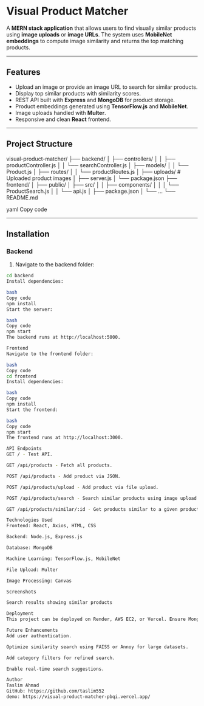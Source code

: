 # Visual Product Matcher

A **MERN stack application** that allows users to find visually similar products using **image uploads** or **image URLs**. The system uses **MobileNet embeddings** to compute image similarity and returns the top matching products.

---

## Features

- Upload an image or provide an image URL to search for similar products.
- Display top similar products with similarity scores.
- REST API built with **Express** and **MongoDB** for product storage.
- Product embeddings generated using **TensorFlow.js** and **MobileNet**.
- Image uploads handled with **Multer**.
- Responsive and clean **React** frontend.

---

## Project Structure

visual-product-matcher/
├── backend/
│ ├── controllers/
│ │ ├── productController.js
│ │ └── searchController.js
│ ├── models/
│ │ └── Product.js
│ ├── routes/
│ │ └── productRoutes.js
│ ├── uploads/ # Uploaded product images
│ ├── server.js
│ └── package.json
├── frontend/
│ ├── public/
│ ├── src/
│ │ ├── components/
│ │ │ └── ProductSearch.js
│ │ └── api.js
│ ├── package.json
│ └── ...
└── README.md

yaml
Copy code

---

## Installation

### Backend

1. Navigate to the backend folder:

```bash
cd backend
Install dependencies:

bash
Copy code
npm install
Start the server:

bash
Copy code
npm start
The backend runs at http://localhost:5000.

Frontend
Navigate to the frontend folder:

bash
Copy code
cd frontend
Install dependencies:

bash
Copy code
npm install
Start the frontend:

bash
Copy code
npm start
The frontend runs at http://localhost:3000.

API Endpoints
GET / - Test API.

GET /api/products - Fetch all products.

POST /api/products - Add product via JSON.

POST /api/products/upload - Add product via file upload.

POST /api/products/search - Search similar products using image upload or URL.

GET /api/products/similar/:id - Get products similar to a given product.

Technologies Used
Frontend: React, Axios, HTML, CSS

Backend: Node.js, Express.js

Database: MongoDB

Machine Learning: TensorFlow.js, MobileNet

File Upload: Multer

Image Processing: Canvas

Screenshots

Search results showing similar products

Deployment
This project can be deployed on Render, AWS EC2, or Vercel. Ensure MongoDB is accessible by your backend in production.

Future Enhancements
Add user authentication.

Optimize similarity search using FAISS or Annoy for large datasets.

Add category filters for refined search.

Enable real-time search suggestions.

Author
Taslim Ahmad
GitHub: https://github.com/taslim552
demo: https://visual-product-matcher-pbqi.vercel.app/
